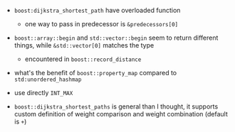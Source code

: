 - `boost:dijkstra_shortest_path` have overloaded function
  - one way to pass in predecessor is `&predecessors[0]`

- `boost::array::begin` and `std::vector::begin` seem to return different things, while `&std::vector[0]` matches the type
  - encountered in `boost::record_distance`

- what's the benefit of `boost::property_map` compared to `std:unordered_hashmap`

- use directly `INT_MAX`

- `boost::dijkstra_shortest_paths` is general than I thought, it supports custom definition of weight comparison and weight combination (default is `+`)

